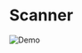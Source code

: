 # Scanner
![Demo](https://user-images.githubusercontent.com/17978864/33062748-930a1520-ceca-11e7-8a05-59ded7636e79.gif)
